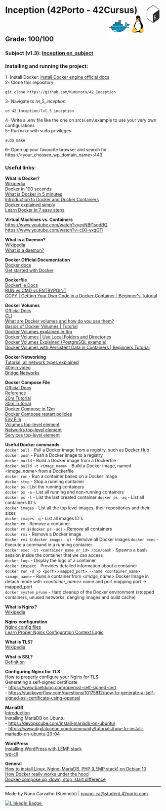 # Inception (42Porto - 42Cursus) <img src="https://github.com/devicons/devicon/blob/master/icons/bash/bash-original.svg" title="Bash" alt="Bash Logo" width="50" height="60" align="right" />&nbsp; <img src="https://github.com/devicons/devicon/blob/master/icons/linux/linux-original.svg" title="Linux" alt="Linux Logo" width="50" height="60" align="right" />&nbsp; <img src="https://github.com/devicons/devicon/blob/master/icons/docker/docker-original.svg" title="Docker" alt="Docker Logo" width="70" height="70" align="right" />&nbsp;

## Grade: 100/100

### Subject (v1.3): [Inception en_subject](./extras/en.subject_inception.pdf)  

### Installing and running the project:
1- Install Docker: [install Docker engine official docs](https://docs.docker.com/engine/install/)  
2- Clone this repository

    git clone https://github.com/Kuninoto/42_Inception
3- Navigate to _lvl_5_inception_ 

    cd 42_Inception/lvl_5_inception
4- Write a .env file like the one on srcs/.env.example to use your very own configurations  
5- Run `make` with sudo privileges

    sudo make
6- Open up your favourite browser and search for https://<your_choosen_wp_domain_name>:443

### Useful links:  

**What is Docker?**  
[Wikipedia](https://en.wikipedia.org/wiki/Docker_(software))  
[Docker in 100 seconds](https://www.youtube.com/watch?v=Gjnup-PuquQ)  
[What is Docker in 5 minutes](https://www.youtube.com/watch?v=_dfLOzuIg2o)  
[Introduction to Docker and Docker Containers](https://www.youtube.com/watch?v=JSLpG_spOBM)  
[Docker explained simply](https://www.youtube.com/watch?v=_trJf3GbZXg)  
[Learn Docker in 7 easy steps](https://www.youtube.com/watch?v=gAkwW2tuIqE)  

**Virtual Machines vs. Containers**  
https://www.youtube.com/watch?v=eyNBf1sqdBQ  
https://www.youtube.com/watch?v=cjXI-yxqGTI  

**What is a Daemon?**  
[Wikipedia](https://en.wikipedia.org/wiki/Daemon_(computing))  
[What is a daemon?](https://www.techtarget.com/whatis/definition/daemon)  

**Docker Official Documentation**  
[Docker docs](https://docs.docker.com/get-started/overview/)  
[Get started with Docker](https://docs.docker.com/get-started/)  

**Dockerfile**  
[Dockerfile Docs](https://docs.docker.com/engine/reference/builder/)  
[RUN vs CMD vs ENTRYPOINT](https://www.geeksforgeeks.org/difference-between-run-vs-cmd-vs-entrypoint-docker-commands/)  
[COPY | Getting Your Own Code in a Docker Container | Beginner's Tutorial](https://www.youtube.com/watch?v=rI6mrsjFHII)  

**Docker Volumes**  
[Official Docs](https://docs.docker.com/storage/volumes/)  
[CLI](https://docs.docker.com/engine/reference/commandline/volume_create/)  
[What are Docker volumes and how do you use them?](https://www.howtogeek.com/devops/what-are-docker-volumes-and-how-do-you-use-them/)  
[Basics of Docker Volumes | Tutorial](https://www.youtube.com/watch?v=utbuNtqlLh0)  
[Docker Volumes explained in 6m](https://www.youtube.com/watch?v=p2PH_YPCsis)  
[Docker Volumes | Use Local Folders and Directories](https://www.youtube.com/watch?v=ex4XMet78q8)  
[Docker Volumes Explained (PostgreSQL example)](https://www.youtube.com/watch?v=G-5c25DYnfI)  
[Docker Volumes with Persistent Data in Containers | Beginners Tutorial](https://www.youtube.com/watch?v=OrQLrqQm4M0)  

**Docker Networking**  
[Tutorial, all network types explained](https://www.youtube.com/watch?v=5grbXvV_DSk)  
[40min video](https://www.youtube.com/watch?v=bKFMS5C4CG0)  
[Bridge Networks](https://docs.docker.com/network/bridge/)  

**Docker Compose File**  
[Official Docs](https://docs.docker.com/compose/)  
[Reference](https://docs.docker.com/engine/reference/commandline/compose/)  
[20m Tutorial](https://www.youtube.com/watch?v=qH4ZKfwbO8w)  
[30m Tutorial](https://www.youtube.com/watch?v=HG6yIjZapSA)  
[Docker Compose in 12m](https://www.youtube.com/watch?v=Qw9zlE3t8Ko)  
[Docker Compose restart policies](https://www.baeldung.com/ops/docker-compose-restart-policies)  
[Env File](https://docs.docker.com/compose/environment-variables/env-file/)  
[Volumes top-level element](https://docs.docker.com/compose/compose-file/07-volumes/)  
[Networks top-level element](https://docs.docker.com/compose/compose-file/06-networks/)  
[Services top-level element](https://docs.docker.com/compose/compose-file/05-services/)  

**Useful Docker commands**  
`docker pull` - Pull a Docker image from a registry, such as [Docker Hub](https://hub.docker.com/)  
`docker push` - Push a Docker image to a registry  
`docker build` - Build a Docker image from a Dockerfile  
`docker build -t <image_name>` - Build a Docker image, named _<image_name>_ from a Dockerfile    
`docker run` - Run a container based on a Docker image  
`docker stop` - Stop a running container  
`docker ps` - List the running containers  
`docker ps -a` - List all running and non-running containers  
`docker ps -l` - List the last created container
`docker ps -aq` - List all containers ID's  
`docker images` - List all the top level images, their repositories and their sizes  
`docker images -q` - List all images ID's  
`docker rm` - Remove a container  
`docker rm $(docker ps -aq)` - Remove all containers  
`docker rmi` - Remove a Docker image  
`docker rmi $(docker images -q)` - Remove all Docker images
`docker exec` - Execute a command in a running container  
`docker exec -it <container_name_or_id> /bin/bash` - Spawns a bash session inside the container that we can access  
`docker logs` - Display the logs of a container  
`docker inspect` - Provides detailed information about a container  
`docker run -d -p <port>:<mapped_port> --name <container_name> <image_name>` - Runs a container from _<image_name>_ Docker Image in detach mode with _<container_name>_ name and port mapping port -> mapped_port  
`docker system prune` - Hard cleanup of the Docker environment (stopped containers, unused networks, dangling images and build cache)  

**What is Nginx?**  
[Wikipedia](https://en.wikipedia.org/wiki/Nginx)  

**Nginx configuration**  
[Nginx config files](https://www.digitalocean.com/community/tutorials/understanding-the-nginx-configuration-file-structure-and-configuration-contexts)  
[Learn Proper Nginx Configuration Context Logic](https://www.youtube.com/watch?v=C5kMgshNc6g)  

**What is TLS?**  
[Wikipedia](https://en.wikipedia.org/wiki/Transport_Layer_Security)  

**What is SSL?**  
[Definition](https://www.cloudflare.com/learning/ssl/what-is-ssl/)  

**Configuring Nginx for TLS**  
[How to properly configure your Nginx for TLS](https://medium.com/@mvuksano/how-to-properly-configure-your-nginx-for-tls-564651438fe0)  
Generating a self-signed certificate  
    - https://www.baeldung.com/openssl-self-signed-cert  
    - https://stackoverflow.com/questions/10175812/how-to-generate-a-self-signed-ssl-certificate-using-openssl  


**MariaDB**  
[Introduction](https://www.redhat.com/sysadmin/mysql-mariadb-introduction)  
Installing MariaDB on Ubuntu  
    - https://devopscube.com/install-mariadb-on-ubuntu/  
    - https://www.digitalocean.com/community/tutorials/how-to-install-mariadb-on-ubuntu-20-04

**WordPress**  
[Installing WordPress with LEMP stack](https://www.digitalocean.com/community/tutorials/how-to-install-wordpress-with-lemp-nginx-mariadb-and-php-on-debian-10#step-4-downloading-wordpress)  
[wp-cli](https://make.wordpress.org/cli/handbook/guides/installing/)  

**General**  
[How to install Linux, Nginx, MariaDB, PHP (LEMP stack) on Debian 10](https://www.digitalocean.com/community/tutorials/how-to-install-linux-nginx-mariadb-php-lemp-stack-on-debian-10)  
[How Docker really works under the hood](https://www.youtube.com/watch?v=-YnMr1lj4Z8)  
[Docker-compose up, down, stop, start difference](https://stackoverflow.com/questions/46428420/docker-compose-up-down-stop-start-difference)  

---
Made by Nuno Carvalho (Kuninoto) | nnuno-ca@student.42porto.com  
<div id="badge"> <a href="https://www.linkedin.com/in/nuno-carvalho-218822247"/> <img src="https://img.shields.io/badge/LinkedIn-blue?style=for-the-badge&logo=linkedin&logoColor=white" alt="LinkedIn Badge"/>&nbsp;
